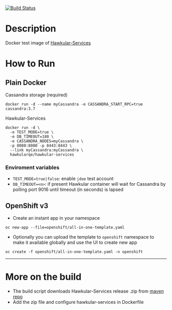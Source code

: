 [![Build Status](http://jenkins.cloud1.hawkular.org/job/Build-Hawkular-Services-Docker-from-Maven/badge/icon)](http://jenkins.cloud1.hawkular.org/job/Build-Hawkular-Services-Docker-from-Maven)

# Description
Docker test image of [Hawkular-Services](https://github.com/hawkular/hawkular-services)

# How to Run
## Plain Docker
Cassandra storage (required)
```
docker run -d --name myCassandra -e CASSANDRA_START_RPC=true cassandra:3.7
```
Hawkular-Services
```
docker run -d \
  -e TEST_MODE=true \
  -e DB_TIMEOUT=180 \
  -e CASSANDRA_NODES=myCassandra \
  -p 8080:8080 -p 8443:8443 \
  --link myCassandra:myCassandra \
  hawkularqe/hawkular-services
```

### Enviroment variables

- `TEST_MODE=true|false`: enable `jdoe` test account
- `DB_TIMEOUT=<n>`: if present Hawkular container will wait for Cassandra by polling port 9016 until timeout (in seconds) is lapsed

## OpenShift v3
- Create an instant app in your namespace

```
oc new-app --file=openshift/all-in-one-template.yaml
```

- Optionally you can upload the template to `openshift` namespace to make it available globally and use the UI to create new app
```
oc create -f openshift/all-in-one-template.yaml -n openshift
```
---

# More on the build 
- The build script downloads Hawkular-Services release .zip from [maven repo](http://central.maven.org/maven2/org/hawkular/services/hawkular-services-dist/)
- Add the zip file and configure hawkular-services in Dockerfile
